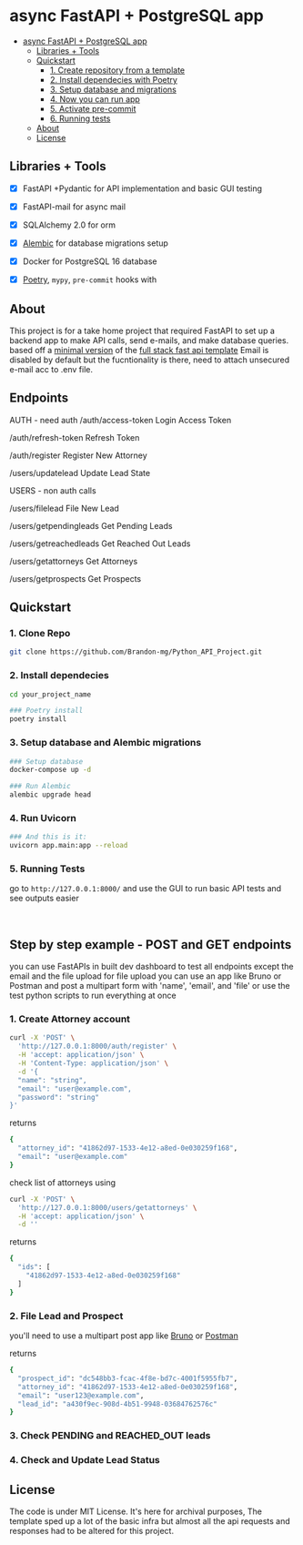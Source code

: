 

# async FastAPI + PostgreSQL app

- [async FastAPI + PostgreSQL app](#async-fastapi--postgresql-app)
  - [Libraries + Tools](#libraries--tools)
  - [Quickstart](#quickstart)
    - [1. Create repository from a template](#1-create-repository-from-a-template)
    - [2. Install dependecies with Poetry](#2-install-dependecies-with-poetry)
    - [3. Setup database and migrations](#3-setup-database-and-migrations)
    - [4. Now you can run app](#4-now-you-can-run-app)
    - [5. Activate pre-commit](#5-activate-pre-commit)
    - [6. Running tests](#6-running-tests)
  - [About](#about)
  - [License](#license)


## Libraries + Tools

- [x] FastAPI +Pydantic for API implementation and basic GUI testing
- [x] FastAPI-mail for async mail
- [x] SQLAlchemy 2.0 for orm
- [x] [Alembic](https://alembic.sqlalchemy.org/en/latest/) for database migrations setup
- [x] Docker for PostgreSQL 16 database
- [x] [Poetry](https://python-poetry.org/docs/), `mypy`, `pre-commit` hooks with 


## About

This project is for a take home project that required FastAPI to set up a backend app to make API calls, send e-mails, and make database queries.
based off a [minimal version](https://github.com/rafsaf/minimal-fastapi-postgres-template)  of the [full stack fast api template](https://github.com/tiangolo/full-stack-fastapi-template)
Email is disabled by default but the fucntionality is there, need to attach unsecured e-mail acc to .env file.

## Endpoints
AUTH - need auth
/auth/access-token
Login Access Token

/auth/refresh-token
Refresh Token

/auth/register
Register New Attorney

/users/updatelead
Update Lead State

USERS - non auth calls

/users/filelead
File New Lead

/users/getpendingleads
Get Pending Leads

/users/getreachedleads
Get Reached Out Leads

/users/getattorneys
Get Attorneys

/users/getprospects
Get Prospects

## Quickstart

### 1. Clone Repo

```bash
git clone https://github.com/Brandon-mg/Python_API_Project.git
```

### 2. Install dependecies 

```bash
cd your_project_name

### Poetry install
poetry install
```

### 3. Setup database and Alembic migrations

```bash
### Setup database
docker-compose up -d

### Run Alembic
alembic upgrade head
```

### 4. Run Uvicorn

```bash
### And this is it:
uvicorn app.main:app --reload

```

### 5. Running Tests

go to `http://127.0.0.1:8000/` and use the GUI to run basic API tests and see outputs easier

<br>

## Step by step example - POST and GET endpoints

you can use FastAPIs in built dev dashboard to test all endpoints except the email and the file upload
for file upload you can use an app like Bruno or Postman and post a multipart form with 'name', 'email', and 'file'
or use the test python scripts to run everything at once

### 1. Create Attorney account

```bash
curl -X 'POST' \
  'http://127.0.0.1:8000/auth/register' \
  -H 'accept: application/json' \
  -H 'Content-Type: application/json' \
  -d '{
  "name": "string",
  "email": "user@example.com",
  "password": "string"
}'
```

returns
```bash
{
  "attorney_id": "41862d97-1533-4e12-a8ed-0e030259f168",
  "email": "user@example.com"
}
```

check list of attorneys using 
```bash
curl -X 'POST' \
  'http://127.0.0.1:8000/users/getattorneys' \
  -H 'accept: application/json' \
  -d ''
```

returns
```bash
{
  "ids": [
    "41862d97-1533-4e12-a8ed-0e030259f168"
  ]
}
```

### 2. File Lead and Prospect
you'll need to use a multipart post app like [Bruno](https://www.usebruno.com/) or [Postman](https://www.postman.com/downloads/)


returns
```bash
{
  "prospect_id": "dc548bb3-fcac-4f8e-bd7c-4001f5955fb7",
  "attorney_id": "41862d97-1533-4e12-a8ed-0e030259f168",
  "email": "user123@example.com",
  "lead_id": "a430f9ec-908d-4b51-9948-03684762576c"
}
```
### 3. Check PENDING and REACHED_OUT leads


### 4. Check and Update Lead Status


## License

The code is under MIT License. It's here for archival purposes, The template sped up a lot of the basic infra but almost all the api requests and responses had to be altered for this project.